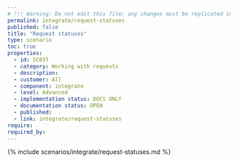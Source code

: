 ```yaml
---
# !!! Warning: Do not edit this file; any changes must be replicated in Excel !!! 
permalink: integrate/request-statuses
published: false
title: "Request statuses"
type: scenario
toc: true
properties:
  - id: SC037
  - category: Working with requests
  - description:
  - customer: All
  - component: integrate
  - level: Advanced
  - implementation status: DOCS ONLY
  - documentation status: OPEN
  - published:
  - link: integrate/request-statuses
require:
required_by:
---
```


{% include scenarios/integrate/request-statuses.md %}
